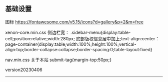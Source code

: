 ## 基础设置

图标
https://fontawesome.com/v5.15/icons?d=gallery&p=2&m=free

xenon-core.min.css
侧边栏宽：
.sidebar-menu{display:table-cell;position:relative;width:280px;
底部版权信息居中加上;text-align:center：
page-container{display:table;width:100%;height:100%;vertical-align:top;border-collapse:collapse;border-spacing:0;table-layout:fixed}

nav.min.css
关于本站
submit-tag{margin-top:50px;}

version20230406

------

